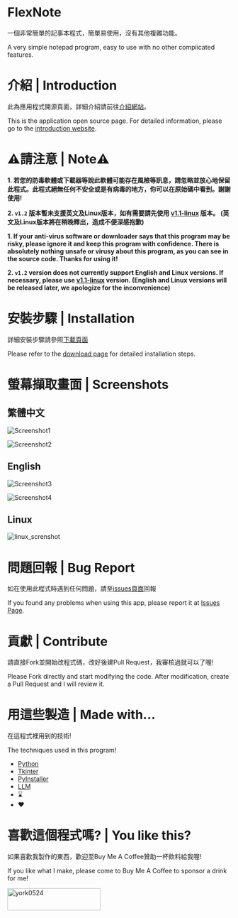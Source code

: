 # FlexNote
一個非常簡單的記事本程式，簡單易使用，沒有其他複雜功能。

A very simple notepad program, easy to use with no other complicated features. 

# 介紹 | Introduction
此為應用程式開源頁面，詳細介紹請前往[介紹網站](https://york9675.github.io/flexnote/)。

This is the application open source page. For detailed information, please go to the [introduction website](https://york9675.github.io/flexnote/english).

# ⚠️請注意 | Note⚠️

**1. 若您的防毒軟體或下載器等說此軟體可能存在風險等訊息，請忽略並放心地保留此程式。此程式絕無任何不安全或是有病毒的地方，你可以在原始碼中看到。謝謝使用!**

**2. `v1.2` 版本暫未支援英文及Linux版本，如有需要請先使用 [v1.1-linux](https://github.com/york9675/flexnote-app/releases/tag/v1.1-linux) 版本。 (英文及Linux版本將在稍晚釋出，造成不便深感抱歉)**

**1. If your anti-virus software or downloader says that this program may be risky, please ignore it and keep this program with confidence. There is absolutely nothing unsafe or virusy about this program, as you can see in the source code. Thanks for using it!**

**2. `v1.2` version does not currently support English and Linux versions. If necessary, please use [v1.1-linux](https://github.com/york9675/flexnote-app/releases/tag/v1.1-linux) version. (English and Linux versions will be released later, we apologize for the inconvenience)**

# 安裝步驟 | Installation

詳細安裝步驟請參照[下載頁面](https://github.com/york9675/flexnote-app/releases/latest)

Please refer to the [download page](https://github.com/york9675/flexnote-app/releases/latest) for detailed installation steps.

# 螢幕擷取畫面 | Screenshots

## 繁體中文
![Screenshot1](https://york9675.github.io/flexnote/screenshot.png)

![Screenshot2](https://york9675.github.io/flexnote/feature1.png)

## English
![Screenshot3](https://york9675.github.io/flexnote/screenshot_en.png)

![Screenshot4](https://york9675.github.io/flexnote/feature1_en.png)

## Linux
![linux_screnshot](https://github.com/york9675/flexnote-app/assets/84720688/73c98632-a373-4f4c-a258-a66e02bf2408)

# 問題回報 | Bug Report
如在使用此程式時遇到任何問題，請至[issues頁面](https://github.com/york9675/flexnote-app/issues)回報

If you found any problems when using this app, please report it at [Issues Page](https://github.com/york9675/flexnote-app/issues).

# 貢獻 | Contribute
請直接Fork並開始改程式碼，改好後建Pull Request，我審核過就可以了喔!

Please Fork directly and start modifying the code. After modification, create a Pull Request and I will review it.

# 用這些製造 | Made with...
在這程式裡用到的技術!

The techniques used in this program!

*   [Python](https://www.python.org/)
*   [Tkinter](https://docs.python.org/3/library/tkinter.html)
*   [PyInstaller](https://pyinstaller.org/)
*   [LLM](https://chat.openai.com/)
*   ⌛
*   ❤️

# 喜歡這個程式嗎? | You like this?
如果喜歡我製作的東西，歡迎至Buy Me A Coffee贊助一杯飲料給我喔!

If you like what I make, please come to Buy Me A Coffee to sponsor a drink for me!

<p><a href="https://www.buymeacoffee.com/york0524"><img align="left" src="https://cdn.buymeacoffee.com/buttons/v2/default-yellow.png" height="50" width="210" alt="york0524"></a></p>